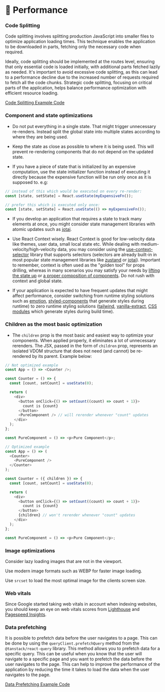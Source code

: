 # 🚄 Performance

### Code Splitting

Code splitting involves splitting production JavaScript into smaller files to optimize application loading times. This technique enables the application to be downloaded in parts, fetching only the necessary code when required.

Ideally, code splitting should be implemented at the routes level, ensuring that only essential code is loaded initially, with additional parts fetched lazily as needed. It's important to avoid excessive code splitting, as this can lead to a performance decline due to the increased number of requests required to fetch all the code chunks. Strategic code splitting, focusing on critical parts of the application, helps balance performance optimization with efficient resource loading.

[Code Splitting Example Code](../apps/react-vite/src/app/routes/index.tsx)

### Component and state optimizations

- Do not put everything in a single state. That might trigger unnecessary re-renders. Instead split the global state into multiple states according to where they are being used.

- Keep the state as close as possible to where it is being used. This will prevent re-rendering components that do not depend on the updated state.

- If you have a piece of state that is initialized by an expensive computation, use the state initializer function instead of executing it directly because the expensive function will be run only once as it is supposed to. e.g:

```javascript
// instead of this which would be executed on every re-render:
const [state, setState] = React.useState(myExpensiveFn());

// prefer this which is executed only once:
const [state, setState] = React.useState(() => myExpensiveFn());
```

- If you develop an application that requires a state to track many elements at once, you might consider state management libraries with atomic updates such as [jotai](https://jotai.pmnd.rs/).

- Use React Context wisely. React Context is good for low-velocity data like themes, user data, small local state etc. While dealing with medium-velocity/high-velocity data, you may consider using the [use-context-selector](https://github.com/dai-shi/use-context-selector) library that supports selectors (selectors are already built-in in most popular state management libraries like [zustand](https://docs.pmnd.rs/zustand/getting-started/introduction) or [jotai](https://jotai.org/)). Important to remember, context is often used as the "golden tool" for props drilling, whereas in many scenarios you may satisfy your needs by [lifting the state up](https://react.dev/learn/sharing-state-between-components#lifting-state-up-by-example) or [a proper composition of components](https://react.dev/learn/passing-data-deeply-with-context#before-you-use-context). Do not rush with context and global state.

- If your application is expected to have frequent updates that might affect performance, consider switching from runtime styling solutions such as [emotion](https://emotion.sh/docs/introduction), [styled-components](https://styled-components.com/) that generate styles during runtime) to zero runtime styling solutions ([tailwind](https://tailwindcss.com/), [vanilla-extract](https://github.com/seek-oss/vanilla-extract), [CSS modules](https://github.com/css-modules/css-modules) which generate styles during build time).

### Children as the most basic optimization

- The `children` prop is the most basic and easiest way to optimize your components. When applied properly, it eliminates a lot of unnecessary rerenders. The JSX, passed in the form of `children` prop, represents an isolated VDOM structure that does not need (and cannot) be re-rendered by its parent. Example below:

```javascript
// Not optimized example
const App = () => <Counter />;

const Counter = () => {
  const [count, setCount] = useState(0);

  return (
    <div>
      <button onClick={() => setCount((count) => count + 1)}>
        count is {count}
      </button>
      <PureComponent /> // will rerender whenever "count" updates
    </div>
  );
};

const PureComponent = () => <p>Pure Component</p>;

// Optimized example
const App = () => (
  <Counter>
    <PureComponent />
  </Counter>
);

const Counter = ({ children }) => {
  const [count, setCount] = useState(0);

  return (
    <div>
      <button onClick={() => setCount((count) => count + 1)}>
        count is {count}
      </button>
      {children} // won't rerender whenever "count" updates
    </div>
  );
};

const PureComponent = () => <p>Pure Component</p>;
```

### Image optimizations

Consider lazy loading images that are not in the viewport.

Use modern image formats such as WEBP for faster image loading.

Use `srcset` to load the most optimal image for the clients screen size.

### Web vitals

Since Google started taking web vitals in account when indexing websites, you should keep an eye on web vitals scores from [Lighthouse](https://web.dev/measure/) and [Pagespeed Insights](https://pagespeed.web.dev/).

### Data prefetching

It is possible to prefetch data before the user navigates to a page. This can be done by using the `queryClient.prefetchQuery` method from the `@tanstack/react-query` library. This method allows you to prefetch data for a specific query. This can be useful when you know that the user will navigate to a specific page and you want to prefetch the data before the user navigates to the page. This can help to improve the performance of the application by reducing the time it takes to load the data when the user navigates to the page.

[Data Prefetching Example Code](../apps/react-vite/src/features/discussions/components/discussions-list.tsx)
